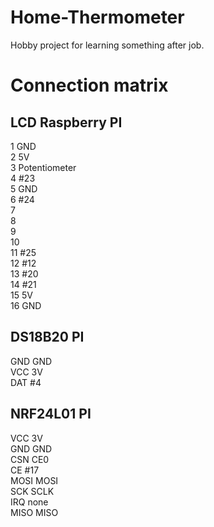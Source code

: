# Home-Thermometer

Hobby project for learning something after job.

# Connection matrix

## LCD  Raspberry PI
1    GND  
2    5V  
3    Potentiometer  
4    #23  
5    GND  
6    #24  
7  
8  
9  
10  
11   #25  
12   #12  
13   #20  
14   #21  
15   5V  
16   GND  


## DS18B20  PI
GND  GND  
VCC  3V  
DAT  #4  

## NRF24L01 PI
VCC 3V  
GND GND  
CSN CE0  
CE  #17  
MOSI MOSI  
SCK SCLK  
IRQ none   
MISO MISO  

